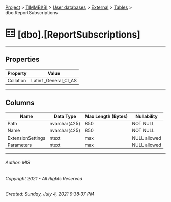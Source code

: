 #### 

[Project](../../../../index.md) > [TIMMBI\\BI](../../../index.md) > [User databases](../../index.md) > [External](../index.md) > [Tables](Tables.md) > dbo.ReportSubscriptions

# ![Tables](../../../../Images/Table32.png) [dbo].[ReportSubscriptions]

---

## <a name="#properties"></a>Properties

| Property | Value |
|---|---|
| Collation | Latin1_General_CI_AS |


---

## <a name="#columns"></a>Columns

| Name | Data Type | Max Length (Bytes) | Nullability |
|---|---|---|---|
| Path | nvarchar(425) | 850 | NOT NULL |
| Name | nvarchar(425) | 850 | NOT NULL |
| ExtensionSettings | ntext | max | NULL allowed |
| Parameters | ntext | max | NULL allowed |


---

###### Author:  MIS

###### Copyright 2021 - All Rights Reserved

###### Created: Sunday, July 4, 2021 9:38:37 PM

